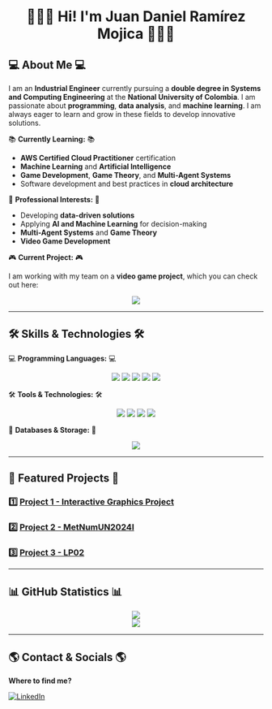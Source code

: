 <div align="center">

# 👨🏻‍💻 Hi! I'm **Juan Daniel Ramírez Mojica 👨🏻‍💻** 
</div>

## 💻 About Me 💻 
I am an **Industrial Engineer** currently pursuing a **double degree in Systems and Computing Engineering** at the **National University of Colombia**. I am passionate about **programming**, **data analysis**, and **machine learning**. I am always eager to learn and grow in these fields to develop innovative solutions.  

📚 **Currently Learning:** 📚
- **AWS Certified Cloud Practitioner** certification  
- **Machine Learning** and **Artificial Intelligence**  
- **Game Development**, **Game Theory**, and **Multi-Agent Systems**  
- Software development and best practices in **cloud architecture**  

🎯 **Professional Interests:**  🎯
- Developing **data-driven solutions**  
- Applying **AI and Machine Learning** for decision-making  
- **Multi-Agent Systems** and **Game Theory**  
- **Video Game Development**  

🎮 **Current Project:**  🎮

I am working with my team on a **video game project**, which you can check out here:  

<div align="center">
  
<a href="https://ezcles.itch.io/ecos-andinos"> <img src="https://img.shields.io/badge/Itch.io-FA5C5C?style=for-the-badge&logo=itch.io&logoColor=white"> </a>
  
</div>

---

## 🛠️ Skills & Technologies 🛠️ 

💻 **Programming Languages:**  💻 


<div align="center">
  
  <img src="https://img.shields.io/badge/Python-3776AB?style=for-the-badge&logo=python&logoColor=white">
  <img src="https://img.shields.io/badge/Java-ED8B00?style=for-the-badge&logo=java&logoColor=white">
  <img src="https://img.shields.io/badge/JavaScript-F7DF1E?style=for-the-badge&logo=javascript&logoColor=black">
  <img src="https://img.shields.io/badge/C%23-239120?style=for-the-badge&logo=c-sharp&logoColor=white">
  <img src="https://img.shields.io/badge/R-276DC3?style=for-the-badge&logo=r&logoColor=white">

</div>


🛠️ **Tools & Technologies:** 🛠️
<div align="center">
  
  <img src="https://img.shields.io/badge/Git-F05032?style=for-the-badge&logo=git&logoColor=white">
  <img src="https://img.shields.io/badge/GitHub-181717?style=for-the-badge&logo=github&logoColor=white">
  <img src="https://img.shields.io/badge/AWS-FF9900?style=for-the-badge&logo=amazonaws&logoColor=white">
  <img src="https://img.shields.io/badge/Unity-000000?style=for-the-badge&logo=unity&logoColor=white">

</div>

💾 **Databases & Storage:**  💾
<div align="center">
  
  <img src="https://img.shields.io/badge/SQL-4479A1?style=for-the-badge&logo=mysql&logoColor=white">
  
</div>


---

## 📌 Featured Projects  📌


### 1️⃣ [Project 1 - Interactive Graphics Project](https://github.com/JuanDanielRamirezMojica/JuanDanielRamirezMojica.github.io)  
   

### 2️⃣ [Project 2 - MetNumUN2024I](https://github.com/JuanDanielRamirezMojica/MetNumUN2024I)  
   

### 3️⃣ [Project 3 - LP02](https://github.com/JuanDanielRamirezMojica/LP02_juaramirezmo)  
   

---

## 📊 GitHub Statistics 📊  

<div align="center">

  <img src="https://github-readme-stats.vercel.app/api?username=JuanDanielRamirezMojica&show_icons=true&theme=catppuccin_latte">
  <br>
  <img src="https://github-readme-stats.vercel.app/api/top-langs/?username=JuanDanielRamirezMojica&layout=compact&theme=catppuccin_latte">

</div>

---

## 🌎 Contact & Socials 🌎
**Where to find me?**  


[![LinkedIn](https://img.shields.io/badge/LinkedIn-0077B5?style=for-the-badge&logo=linkedin&logoColor=white)](https://www.linkedin.com/in/juan-daniel-ramirez-ab8311170?utm_source=share&utm_campaign=share_via&utm_content=profile&utm_medium=android_app)  


 


<!--

NOTAS:
**JuanDanielRamirezMojica/JuanDanielRamirezMojica** is a ✨ _special_ ✨ repository because its `README.md` (this file) appears on your GitHub profile.

AÑADIR EL DE TEORÍA DE JEUGOS DE AXELROD

Here are some ideas to get you started:
 - 🤖
- 🔭 I’m currently working on ...
- 🌱 I’m currently learning ...
- 👯 I’m looking to collaborate on ...
- 🤔 I’m looking for help with ...
- 💬 Ask me about ...
- 📫 How to reach me: ...
- 😄 Pronouns: ...
- ⚡ Fun fact: ...



- **Game Development**, **Game Theory**, and **Multi-Agent Systems**  
- Software development and best practices in **cloud architecture**  
-->
